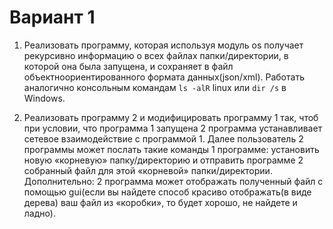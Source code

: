 # Вариант 1

1) Реализовать программу, которая используя модуль os получает рекурсивно информацию о
всех файлах папки/директории, в которой она была запущена, и сохраняет в файл объектноориентированного формата данных(json/xml). Работать аналогично консольным командам
`ls -alR` linux или `dir /s` в Windows.

2) Реализовать программу 2 и модифицировать программу 1 так, чтоб при условии, что
программа 1 запущена 2 программа устанавливает сетевое взаимодействие с программой 1.
Далее пользователь 2 программы может послать такие команды 1 программе: установить
новую «корневую» папку/директорию и отправить программе 2 собранный файл для этой
«корневой» папки/директории. Дополнительно: 2 программа может отображать
полученный файл с помощью gui(если вы найдете способ красиво отображать(в виде
дерева) ваш файл из «коробки», то будет хорошо, не найдете и ладно).

